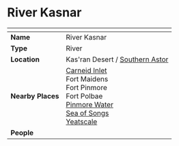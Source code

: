 # River Kasnar

| []() | |
| --- | --- |
| **Name** | River Kasnar |
| **Type** | River |
| **Location** | Kas'ran Desert / [Southern Astor](../regions/southern-astor.md) |
| **Nearby Places** | [Carneid Inlet](../seas/carneid-inlet.md)<br>Fort Maidens<br>Fort Pinmore<br>Fort Polbae<br>[Pinmore Water](pinmore-water.md)<br>[Sea of Songs](../seas/sea-of-songs.md)<br>[Yeatscale](../cities/yeatscale.md) |
| **People** | |
